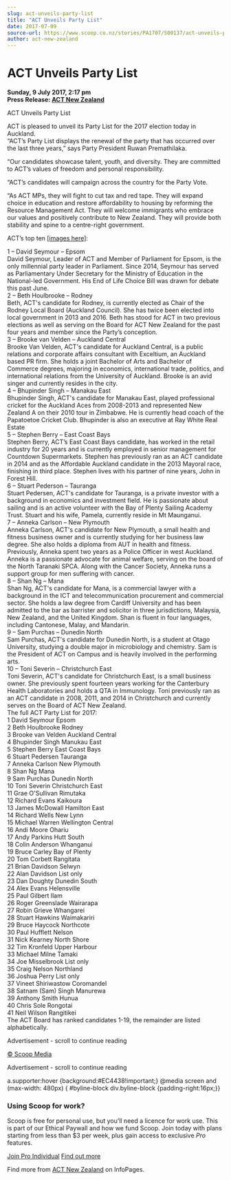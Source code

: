 ```yaml
---
slug: act-unveils-party-list
title: "ACT Unveils Party List"
date: 2017-07-09
source-url: https://www.scoop.co.nz/stories/PA1707/S00137/act-unveils-party-list.htm
author: act-new-zealand
---
```

ACT Unveils Party List
======================

**Sunday, 9 July 2017, 2:17 pm**  
**Press Release: [ACT New Zealand](https://info.scoop.co.nz/ACT_New_Zealand)**

  
ACT Unveils Party List

ACT is pleased to unveil its Party List for the 2017 election today in Auckland.  
“ACT’s Party List displays the renewal of the party that has occurred over the last three years,” says Party President Ruwan Premathilaka.

“Our candidates showcase talent, youth, and diversity. They are committed to ACT’s values of freedom and personal responsibility.

“ACT’s candidates will campaign across the country for the Party Vote.

“As ACT MPs, they will fight to cut tax and red tape. They will expand choice in education and restore affordability to housing by reforming the Resource Management Act. They will welcome immigrants who embrace our values and positively contribute to New Zealand. They will provide both stability and spine to a centre-right government.

ACT’s top ten [\[images here\]](http://act.org.nz/wp-content/plugins/civicrm/civicrm/extern/url.php?u=15857&qid=4224451):

1 – David Seymour – Epsom  
David Seymour, Leader of ACT and Member of Parliament for Epsom, is the only millennial party leader in Parliament. Since 2014, Seymour has served as Parliamentary Under Secretary for the Ministry of Education in the National-led Government. His End of Life Choice Bill was drawn for debate this past June.  
2 – Beth Houlbrooke – Rodney  
Beth, ACT's candidate for Rodney, is currently elected as Chair of the Rodney Local Board (Auckland Council). She has twice been elected into local government in 2013 and 2016. Beth has stood for ACT in two previous elections as well as serving on the Board for ACT New Zealand for the past four years and member since the Party’s conception.  
3 – Brooke van Velden – Auckland Central  
Brooke Van Velden, ACT's candidate for Auckland Central, is a public relations and corporate affairs consultant with Exceltium, an Auckland based PR firm. She holds a joint Bachelor of Arts and Bachelor of Commerce degrees, majoring in economics, international trade, politics, and international relations from the University of Auckland. Brooke is an avid singer and currently resides in the city.  
4 – Bhupinder Singh – Manakau East  
Bhupinder Singh, ACT's candidate for Manakau East, played professional cricket for the Auckland Aces from 2008-2013 and represented New Zealand A on their 2010 tour in Zimbabwe. He is currently head coach of the Papatoetoe Cricket Club. Bhupinder is also an executive at Ray White Real Estate  
5 – Stephen Berry – East Coast Bays  
Stephen Berry, ACT’s East Coast Bays candidate, has worked in the retail industry for 20 years and is currently employed in senior management for Countdown Supermarkets. Stephen has previously ran as an ACT candidate in 2014 and as the Affordable Auckland candidate in the 2013 Mayoral race, finishing in third place. Stephen lives with his partner of nine years, John in Forest Hill.  
6 – Stuart Pederson – Tauranga  
Stuart Pedersen, ACT's candidate for Tauranga, is a private investor with a background in economics and investment field. He is passionate about sailing and is an active volunteer with the Bay of Plenty Sailing Academy Trust. Stuart and his wife, Pamela, currently reside in Mt Maunganui.  
7 – Anneka Carlson – New Plymouth  
Anneka Carlson, ACT's candidate for New Plymouth, a small health and fitness business owner and is currently studying for her business law degree. She also holds a diploma from AUT in health and fitness. Previously, Anneka spent two years as a Police Officer in west Auckland. Anneka is a passionate advocate for animal welfare, serving on the board of the North Taranaki SPCA. Along with the Cancer Society, Anneka runs a support group for men suffering with cancer.  
8 – Shan Ng – Mana  
Shan Ng, ACT's candidate for Mana, is a commercial lawyer with a background in the ICT and telecommunication procurement and commercial sector. She holds a law degree from Cardiff University and has been admitted to the bar as barrister and solicitor in three jurisdictions, Malaysia, New Zealand, and the United Kingdom. Shan is fluent in four languages, including Cantonese, Malay, and Mandarin.  
9 – Sam Purchas – Dunedin North  
Sam Purchas, ACT's candidate for Dunedin North, is a student at Otago University, studying a double major in microbiology and chemistry. Sam is the President of ACT on Campus and is heavily involved in the performing arts.  
10 – Toni Severin – Christchurch East  
Toni Severin, ACT's candidate for Christchurch East, is a small business owner. She previously spent fourteen years working for the Canterbury Health Laboratories and holds a QTA in Immunology. Toni previously ran as an ACT candidate in 2008, 2011, and 2014 in Christchurch and currently serves on the Board of ACT New Zealand.  
The full ACT Party List for 2017:  
1 David Seymour Epsom  
2 Beth Houlbrooke Rodney  
3 Brooke van Velden Auckland Central  
4 Bhupinder Singh Manukau East  
5 Stephen Berry East Coast Bays  
6 Stuart Pedersen Tauranga  
7 Anneka Carlson New Plymouth  
8 Shan Ng Mana  
9 Sam Purchas Dunedin North  
10 Toni Severin Christchurch East  
11 Grae O'Sullivan Rimutaka  
12 Richard Evans Kaikoura  
13 James McDowall Hamilton East  
14 Richard Wells New Lynn  
15 Michael Warren Wellington Central  
16 Andi Moore Ohariu  
17 Andy Parkins Hutt South  
18 Colin Anderson Whanganui  
19 Bruce Carley Bay of Plenty  
20 Tom Corbett Rangitata  
21 Brian Davidson Selwyn  
22 Alan Davidson List only  
23 Dan Doughty Dunedin South  
24 Alex Evans Helensville  
25 Paul Gilbert Ilam  
26 Roger Greenslade Wairarapa  
27 Robin Grieve Whangarei  
28 Stuart Hawkins Waimakariri  
29 Bruce Haycock Northcote  
30 Paul Hufflett Nelson  
31 Nick Kearney North Shore  
32 Tim Kronfeld Upper Harbour  
33 Michael Milne Tamaki  
34 Joe Misselbrook List only  
35 Craig Nelson Northland  
36 Joshua Perry List only  
37 Vineet Shiriwastow Coromandel  
38 Satnam (Sam) Singh Manurewa  
39 Anthony Smith Hunua  
40 Chris Sole Rongotai  
41 Neil Wilson Rangitikei  
The ACT Board has ranked candidates 1-19, the remainder are listed alphabetically.

Advertisement - scroll to continue reading





[© Scoop Media](http://www.scoop.co.nz/about/terms.html)  

Advertisement - scroll to continue reading



a.supporter:hover {background:#EC4438!important;} @media screen and (max-width: 480px) { #byline-block div.byline-block {padding-right:16px;}}

### Using Scoop for work?

Scoop is free for personal use, but you’ll need a licence for work use. This is part of our Ethical Paywall and how we fund Scoop. Join today with plans starting from less than $3 per week, plus gain access to exclusive _Pro_ features.  
  
[Join Pro Individual](https://pro.scoop.co.nz/Individual/?from=ProIn24) [Find out more](https://pro.scoop.co.nz/using-scoop-for-work/?from=ProIn24)

Find more from [ACT New Zealand](https://info.scoop.co.nz/ACT_New_Zealand) on InfoPages.